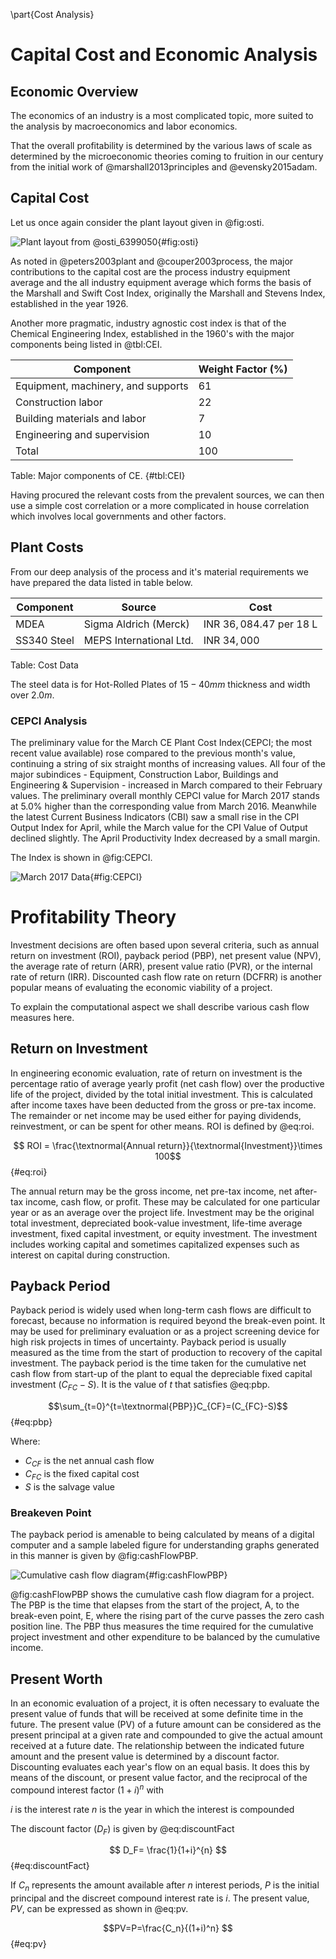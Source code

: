 \part{Cost Analysis}

# Capital Cost and Economic Analysis

## Economic Overview
The economics of an industry is a most complicated topic, more suited to the
analysis by macroeconomics and labor economics.

That the overall profitability is determined by the various laws of scale as
determined by the microeconomic theories coming to fruition in our century from
the initial work of @marshall2013principles and @evensky2015adam.

## Capital Cost

Let us once again consider the plant layout given in @fig:osti.

![Plant layout from @osti_6399050](img/ethanoPlant.png){#fig:osti}

As noted in @peters2003plant and @couper2003process, the major contributions to
the capital cost are the process industry equipment average and the all industry
equipment average which forms the basis of the Marshall and Swift Cost Index,
originally the Marshall and Stevens Index, established in the year $1926$.

Another more pragmatic, industry agnostic cost index is that of the Chemical
Engineering Index, established in the 1960's with the major components being
listed in @tbl:CEI.

| Component                          | Weight Factor (\%) |
|------------------------------------|--------------------|
| Equipment, machinery, and supports |                 61 |
| Construction labor                 |                 22 |
| Building materials and labor       |                  7 |
| Engineering and supervision        |                 10 |
| Total                              |              $100$ |
Table: Major components of CE. {#tbl:CEI}

Having procured the relevant costs from the prevalent sources, we can then use a
simple cost correlation or a more complicated in house correlation which
involves local governments and other factors.

## Plant Costs

From our deep analysis of the process and it's material requirements we have
prepared the data listed in table below.

| Component   | Source                  | Cost                       |
|-------------|-------------------------|----------------------------|
| MDEA        | Sigma Aldrich (Merck)   | INR $36,084.47$ per $18$ L |
| SS340 Steel | MEPS International Ltd. | INR $34,000$               |
Table: Cost Data

The steel data is for Hot-Rolled Plates of $15-40\si{mm}$ thickness and width over $2.0\si{m}$.

### CEPCI Analysis

The preliminary value for the March CE Plant Cost Index(CEPCI; the most recent
value available) rose compared to the previous month's value, continuing a
string of six straight months of increasing values. All four of the major
subindices - Equipment, Construction Labor, Buildings and Engineering
\& Supervision - increased in March compared to their February values. The
preliminary overall monthly CEPCI value for March $2017$ stands at $5.0$\% higher than the corresponding value from March $2016$. Meanwhile the latest Current Business Indicators (CBI) saw a small rise in the CPI Output Index for April, while the March value for the CPI Value of Output declined slightly. The April Productivity Index decreased by a small margin.

The Index is shown in @fig:CEPCI.

![March 2017 Data](img/CEPCI.png){#fig:CEPCI}

# Profitability Theory

Investment decisions are often based upon several criteria, such as
annual return on investment (ROI), payback period (PBP), net present
value (NPV), the average rate of return (ARR), present value ratio (PVR),
or the internal rate of return (IRR). Discounted cash flow rate on return
(DCFRR) is another popular means of evaluating the economic viability of a
project.

To explain the computational aspect we shall describe various cash flow measures
here.

## Return on Investment

In engineering economic evaluation, rate of return on investment is
the percentage ratio of average yearly profit (net cash flow) over the
productive life of the project, divided by the total initial investment.
This is calculated after income taxes have been deducted from the gross
or pre-tax income. The remainder or net income may be used either for
paying dividends, reinvestment, or can be spent for other means. ROI is
defined by @eq:roi.

$$ ROI = \frac{\textnormal{Annual return}}{\textnormal{Investment}}\times 100$${#eq:roi}

The annual return may be the gross income, net pre-tax income, net after-tax
income, cash flow, or profit. These may be calculated for one particular year or
as an average over the project life. Investment may be the original total
investment, depreciated book-value investment, life-time average investment,
fixed capital investment, or equity investment. The investment includes working
capital and sometimes capitalized expenses such as interest on capital during
construction.

## Payback Period 

Payback period is widely used when long-term cash flows are difficult
to forecast, because no information is required beyond the break-even point.
It may be used for preliminary evaluation or as a project screening device
for high risk projects in times of uncertainty. Payback period is usually
measured as the time from the start of production to recovery of the capital
investment. The payback period is the time taken for the cumulative net
cash flow from start-up of the plant to equal the depreciable fixed capital
investment $(C_{FC} - S)$. It is the value of $t$ that satisfies @eq:pbp.

$$\sum_{t=0}^{t=\textnormal{PBP}}C_{CF}=(C_{FC}-S)$${#eq:pbp}

Where:

* $C_{CF}$ is the net annual cash flow
* $C_{FC}$ is the fixed capital cost
* $S$ is the salvage value

### Breakeven Point
The payback period is amenable to being calculated by means of a digital
computer and a sample labeled figure for understanding graphs generated in this
manner is given by @fig:cashFlowPBP.

![Cumulative cash flow diagram](img/cashFlowPBP.png){#fig:cashFlowPBP}

@fig:cashFlowPBP shows the cumulative cash flow diagram for a project. The PBP
is the time that elapses from the start of the project, A, to the break-even
point, E, where the rising part of the curve passes the zero cash position line.
The PBP thus measures the time required for the cumulative project investment
and other expenditure to be balanced by the cumulative income.

## Present Worth

In an economic evaluation of a project, it is often necessary to evaluate the present value of funds that will be received at some definite time
in the future. The present value (PV) of a future amount can be considered as the present principal at a given rate and compounded to give the
actual amount received at a future date. The relationship between the
indicated future amount and the present value is determined by a discount factor. Discounting evaluates each year's flow on an equal basis.
It does this by means of the discount, or present value factor, and the
reciprocal of the compound interest factor $(1 + i)^n$ with

$i$ is the interest rate
$n$ is the year in which the interest is compounded

The discount factor $(D_{F})$ is given by @eq:discountFact

$$ D_F= \frac{1}{1+i}^{n} $${#eq:discountFact}

If $C_n$ represents the amount available after $n$ interest periods, $P$ is the
initial principal and the discreet compound interest rate is $i$. The present
value, $PV$, can be expressed as shown in @eq:pv.


$$PV=P=\frac{C_n}{(1+i)^n} $${#eq:pv}

